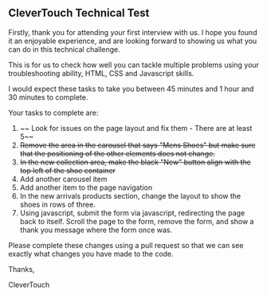 ## CleverTouch Technical Test

Firstly, thank you for attending your first interview with us. I hope you found it an enjoyable
experience, and are looking forward to showing us what you can do in this technical challenge.

This is for us to check how well you can tackle multiple problems using your troubleshooting
ability, HTML, CSS and Javascript skills.

I would expect these tasks to take you between 45 minutes and 1 hour and 30 minutes to complete.

Your tasks to complete are:

1. ~~ Look for issues on the page layout and fix them - There are at least 5~~
2. ~~Remove the area in the carousel that says "Mens Shoes" but make sure that the positioning of
   the other elements does not change.~~
3. ~~In the new collection area, make the black "New" button align with the top left of the shoe
   container~~
4. Add another carousel item
5. Add another item to the page navigation
6. In the new arrivals products section, change the layout to show the shoes in rows of three.
7. Using javascript, submit the form via javascript, redirecting the page back to itself. Scroll the
   page to the form, remove the form, and show a thank you message where the form once was.

Please complete these changes using a pull request so that we can see exactly what changes you have
made to the code.

Thanks,

CleverTouch
